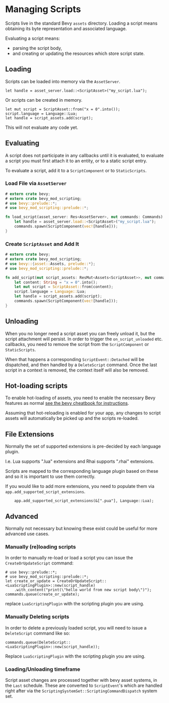 # Managing Scripts

Scripts live in the standard Bevy `assets` directory. Loading a script means obtaining its byte representation and associated language.

Evaluating a script means:
- parsing the script body,
- and creating or updating the resources which store script state.

## Loading 
Scripts can be loaded into memory via the `AssetServer`.
```rust,ignore
let handle = asset_server.load::<ScriptAsset>("my_script.lua");
```
Or scripts can be created in memory. 
```rust,ignore
let mut script = ScriptAsset::from("x = 0".into());
script.language = Language::Lua;
let handle = script_assets.add(script);
```
This will not evaluate any code yet. 

## Evaluating
A script does not participate in any callbacks until it is evaluated, to evaluate a script you must first attach it to an entity, or to a static script entry.

To evaluate a script, add it to a `ScriptComponent` or to `StaticScripts`.
### Load File via `AssetServer`
```rust
# extern crate bevy;
# extern crate bevy_mod_scripting;
# use bevy::prelude::*;
# use bevy_mod_scripting::prelude::*;

fn load_script(asset_server: Res<AssetServer>, mut commands: Commands) {
    let handle = asset_server.load::<ScriptAsset>("my_script.lua");
    commands.spawn(ScriptComponent(vec![handle]));
}
```
### Create `ScriptAsset` and Add It
```rust
# extern crate bevy;
# extern crate bevy_mod_scripting;
# use bevy::{asset::Assets, prelude::*};
# use bevy_mod_scripting::prelude::*;

fn add_script(mut script_assets: ResMut<Assets<ScriptAsset>>, mut commands: Commands) {
    let content: String = "x = 0".into();
    let mut script = ScriptAsset::from(content);
    script.language = Language::Lua;
    let handle = script_assets.add(script);
    commands.spawn(ScriptComponent(vec![handle]));
}
```

## Unloading
When you no longer need a script asset you can freely unload it, but the script attachment will persist.
In order to trigger the `on_script_unloaded` etc. callbacks, you need to remove the script from the `ScriptComponent` or `StaticScripts`.

When that happens a corresponding `ScriptEvent::Detached` will be dispatched, and then handled by a `DeleteScript` command. Once the last script in a context is removed, the context itself will also be removed.

## Hot-loading scripts
To enable hot-loading of assets, you need to enable the necessary Bevy features as normal [see the bevy cheatbook for instructions](https://bevy-cheatbook.github.io/assets/hot-reload.html).

Assuming that hot-reloading is enabled for your app, any changes to script assets will automatically be picked up and the scripts re-loaded.

## File Extensions
Normally the set of supported extensions is pre-decided by each language plugin.

I.e. Lua supports ".lua" extensions and Rhai supports ".rhai" extensions.

Scripts are mapped to the corresponding language plugin based on these and so it is important to use them correctly.

If you would like to add more extensions, you need to populate them via `app.add_supported_script_extensions`.
```rust,ignore
    app.add_supported_script_extensions(&[".pua"], Language::Lua);
```

## Advanced
Normally not necessary but knowing these exist could be useful for more advanced use cases.

### Manually (re)loading scripts
In order to manually re-load or load a script you can issue the `CreateOrUpdateScript` command:

```rust,ignore
# use bevy::prelude::*;
# use bevy_mod_scripting::prelude::*;
let create_or_update = CreateOrUpdateScript::<LuaScriptingPlugin>::new(script_handle)
    .with_content("print(\"hello world from new script body\")");
commands.queue(create_or_update);
```

replace `LuaScriptingPlugin` with the scripting plugin you are using.

### Manually Deleting scripts
In order to delete a previously loaded script, you will need to issue a `DeleteScript` command like so:

```rust,ignore
commands.queue(DeleteScript::<LuaScriptingPlugin>::new(script_handle));
```

Replace `LuaScriptingPlugin` with the scripting plugin you are using.

### Loading/Unloading timeframe

Script asset changes are processed together with bevy asset systems, in the `Last` schedule.
These are converted to `ScriptEvent`'s which are handled right after via the `ScriptingSystemSet::ScriptingCommandDispatch` system set.
